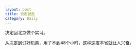 ```yaml
---
layout: post
title: 说走就走
category: Daily
---
```


决定回北京做个实习。  

从决定到订好机票，用了不到48个小时，这种速度本省就让人兴奋。  


